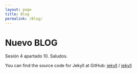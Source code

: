 ```yaml
---
layout: page
title: Blog
permalink: /Blog/
---
```


Nuevo BLOG
===========
Sesión 4 apartado 10.
Saludos.



You can find the source code for Jekyll at GitHub:
[jekyll][jekyll-organization] /
[jekyll](https://github.com/jekyll/jekyll)


[jekyll-organization]: https://github.com/jekyll
